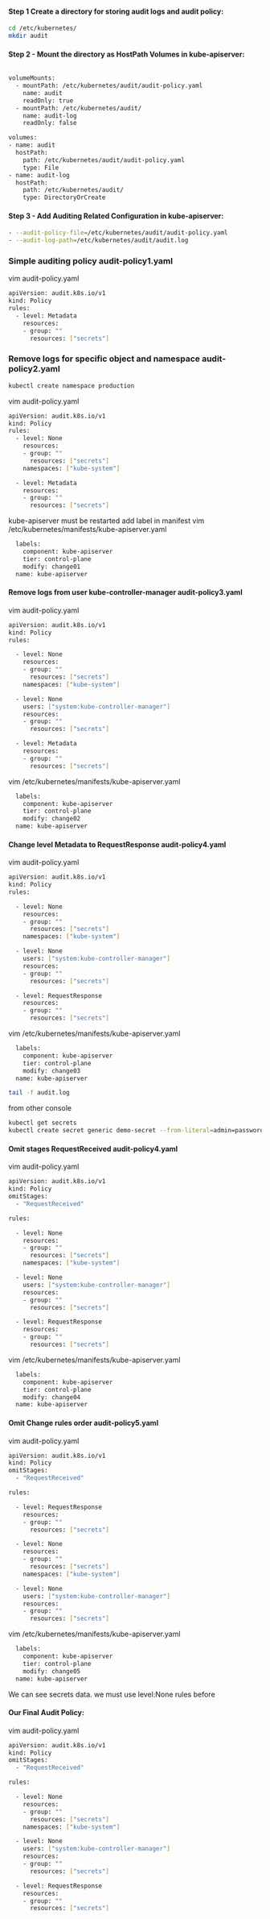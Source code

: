 
#### Step 1 Create a directory for storing audit logs and audit policy:
```sh
cd /etc/kubernetes/
mkdir audit
```
#### Step 2 - Mount the directory as HostPath Volumes in kube-apiserver:
```sh

volumeMounts:
  - mountPath: /etc/kubernetes/audit/audit-policy.yaml
    name: audit
    readOnly: true
  - mountPath: /etc/kubernetes/audit/
    name: audit-log
    readOnly: false

volumes:
- name: audit
  hostPath:
    path: /etc/kubernetes/audit/audit-policy.yaml
    type: File
- name: audit-log
  hostPath:
    path: /etc/kubernetes/audit/
    type: DirectoryOrCreate

```
#### Step 3 - Add Auditing Related Configuration in kube-apiserver:
```sh
- --audit-policy-file=/etc/kubernetes/audit/audit-policy.yaml
- --audit-log-path=/etc/kubernetes/audit/audit.log
```

### Simple auditing policy audit-policy1.yaml
vim audit-policy.yaml
```sh
apiVersion: audit.k8s.io/v1 
kind: Policy
rules:
  - level: Metadata
    resources:
    - group: ""
      resources: ["secrets"]
```

### Remove logs for specific object and namespace audit-policy2.yaml

```sh
kubectl create namespace production
```
vim audit-policy.yaml

```sh
apiVersion: audit.k8s.io/v1 
kind: Policy
rules:
  - level: None
    resources:
    - group: ""
      resources: ["secrets"]
    namespaces: ["kube-system"]

  - level: Metadata
    resources:
    - group: ""
      resources: ["secrets"]
```
kube-apiserver must be restarted add label in manifest
vim /etc/kubernetes/manifests/kube-apiserver.yaml
```sh
  labels:
    component: kube-apiserver
    tier: control-plane
    modify: change01
  name: kube-apiserver
```

#### Remove logs from user kube-controller-manager audit-policy3.yaml

vim audit-policy.yaml

```sh
apiVersion: audit.k8s.io/v1
kind: Policy
rules:

  - level: None
    resources:
    - group: ""
      resources: ["secrets"]
    namespaces: ["kube-system"]

  - level: None
    users: ["system:kube-controller-manager"]
    resources:
    - group: ""
      resources: ["secrets"]

  - level: Metadata
    resources:
    - group: ""
      resources: ["secrets"]
```
vim /etc/kubernetes/manifests/kube-apiserver.yaml
```sh
  labels:
    component: kube-apiserver
    tier: control-plane
    modify: change02
  name: kube-apiserver
```

#### Change level Metadata to RequestResponse audit-policy4.yaml

vim audit-policy.yaml

```sh
apiVersion: audit.k8s.io/v1
kind: Policy
rules:

  - level: None
    resources:
    - group: ""
      resources: ["secrets"]
    namespaces: ["kube-system"]

  - level: None
    users: ["system:kube-controller-manager"]
    resources:
    - group: ""
      resources: ["secrets"]

  - level: RequestResponse
    resources:
    - group: ""
      resources: ["secrets"]
```
vim /etc/kubernetes/manifests/kube-apiserver.yaml
```sh
  labels:
    component: kube-apiserver
    tier: control-plane
    modify: change03
  name: kube-apiserver
```

```sh
tail -f audit.log
```
from other console
```sh
kubectl get secrets
kubectl create secret generic demo-secret --from-literal=admin=password
```

#### Omit stages RequestReceived audit-policy4.yaml

vim audit-policy.yaml

```sh
apiVersion: audit.k8s.io/v1
kind: Policy
omitStages:
  - "RequestReceived"

rules:

  - level: None
    resources:
    - group: ""
      resources: ["secrets"]
    namespaces: ["kube-system"]

  - level: None
    users: ["system:kube-controller-manager"]
    resources:
    - group: ""
      resources: ["secrets"]

  - level: RequestResponse
    resources:
    - group: ""
      resources: ["secrets"]
```
vim /etc/kubernetes/manifests/kube-apiserver.yaml
```sh
  labels:
    component: kube-apiserver
    tier: control-plane
    modify: change04
  name: kube-apiserver
```

#### Omit Change rules order audit-policy5.yaml

vim audit-policy.yaml

```sh
apiVersion: audit.k8s.io/v1
kind: Policy
omitStages:
  - "RequestReceived"

rules:

  - level: RequestResponse
    resources:
    - group: ""
      resources: ["secrets"]

  - level: None
    resources:
    - group: ""
      resources: ["secrets"]
    namespaces: ["kube-system"]

  - level: None
    users: ["system:kube-controller-manager"]
    resources:
    - group: ""
      resources: ["secrets"]
```

vim /etc/kubernetes/manifests/kube-apiserver.yaml
```sh
  labels:
    component: kube-apiserver
    tier: control-plane
    modify: change05
  name: kube-apiserver
```
We can see secrets data. we must use level:None rules before

#### Our Final Audit Policy:
vim audit-policy.yaml
```sh
apiVersion: audit.k8s.io/v1
kind: Policy
omitStages:
  - "RequestReceived"

rules:

  - level: None
    resources:
    - group: ""
      resources: ["secrets"]
    namespaces: ["kube-system"]

  - level: None
    users: ["system:kube-controller-manager"]
    resources:
    - group: ""
      resources: ["secrets"]

  - level: RequestResponse
    resources:
    - group: ""
      resources: ["secrets"]
```
